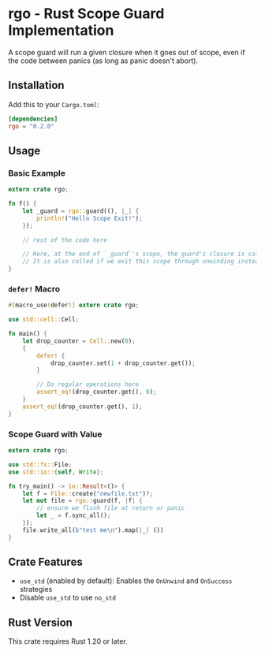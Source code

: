 # rgo - Rust Scope Guard Implementation

A scope guard will run a given closure when it goes out of scope, even if the code between panics (as long as panic doesn't abort).

## Installation

Add this to your `Cargo.toml`:

```toml
[dependencies]
rgo = "0.2.0"
```

## Usage

### Basic Example

```rust
extern crate rgo;

fn f() {
    let _guard = rgo::guard((), |_| {
        println!("Hello Scope Exit!");
    });

    // rest of the code here

    // Here, at the end of `_guard`'s scope, the guard's closure is called
    // It is also called if we exit this scope through unwinding instead
}
```

### `defer!` Macro

```rust
#[macro_use(defer)] extern crate rgo;

use std::cell::Cell;

fn main() {
    let drop_counter = Cell::new(0);
    {
        defer! {
            drop_counter.set(1 + drop_counter.get());
        }

        // Do regular operations here
        assert_eq!(drop_counter.get(), 0);
    }
    assert_eq!(drop_counter.get(), 1);
}
```

### Scope Guard with Value

```rust
extern crate rgo;

use std::fs::File;
use std::io::{self, Write};

fn try_main() -> io::Result<()> {
    let f = File::create("newfile.txt")?;
    let mut file = rgo::guard(f, |f| {
        // ensure we flush file at return or panic
        let _ = f.sync_all();
    });
    file.write_all(b"test me\n").map(|_| ())
}
```

## Crate Features

- `use_std` (enabled by default): Enables the `OnUnwind` and `OnSuccess` strategies
- Disable `use_std` to use `no_std`

## Rust Version

This crate requires Rust 1.20 or later.